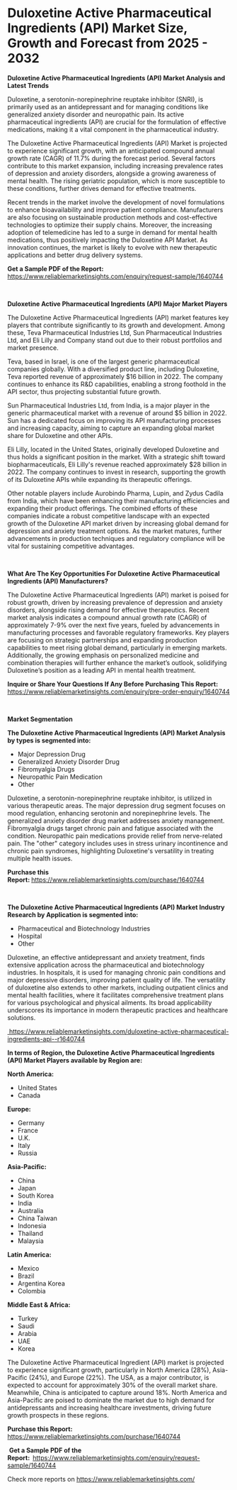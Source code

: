 <p><h1>Duloxetine Active Pharmaceutical Ingredients (API) Market Size, Growth and Forecast from 2025 - 2032</h1></p><p><strong>Duloxetine Active Pharmaceutical Ingredients (API) Market Analysis and Latest Trends</strong></p>
<p><p>Duloxetine, a serotonin-norepinephrine reuptake inhibitor (SNRI), is primarily used as an antidepressant and for managing conditions like generalized anxiety disorder and neuropathic pain. Its active pharmaceutical ingredients (API) are crucial for the formulation of effective medications, making it a vital component in the pharmaceutical industry.</p><p>The Duloxetine Active Pharmaceutical Ingredients (API) Market is projected to experience significant growth, with an anticipated compound annual growth rate (CAGR) of 11.7% during the forecast period. Several factors contribute to this market expansion, including increasing prevalence rates of depression and anxiety disorders, alongside a growing awareness of mental health. The rising geriatric population, which is more susceptible to these conditions, further drives demand for effective treatments.</p><p>Recent trends in the market involve the development of novel formulations to enhance bioavailability and improve patient compliance. Manufacturers are also focusing on sustainable production methods and cost-effective technologies to optimize their supply chains. Moreover, the increasing adoption of telemedicine has led to a surge in demand for mental health medications, thus positively impacting the Duloxetine API Market. As innovation continues, the market is likely to evolve with new therapeutic applications and better drug delivery systems.</p></p>
<p><strong>Get a Sample PDF of the Report:&nbsp;</strong> <a href="https://www.reliablemarketinsights.com/enquiry/request-sample/1640744?utm_campaign=3274&utm_medium=2&utm_source=Github&utm_content=ia&utm_term=23032025&utm_id=duloxetine-active-pharmaceutical-ingredients-api">https://www.reliablemarketinsights.com/enquiry/request-sample/1640744</a></p>
<p>&nbsp;</p>
<p><strong>Duloxetine Active Pharmaceutical Ingredients (API) Major Market Players</strong></p>
<p><p>The Duloxetine Active Pharmaceutical Ingredients (API) market features key players that contribute significantly to its growth and development. Among these, Teva Pharmaceutical Industries Ltd, Sun Pharmaceutical Industries Ltd, and Eli Lilly and Company stand out due to their robust portfolios and market presence.</p><p>Teva, based in Israel, is one of the largest generic pharmaceutical companies globally. With a diversified product line, including Duloxetine, Teva reported revenue of approximately $16 billion in 2022. The company continues to enhance its R&D capabilities, enabling a strong foothold in the API sector, thus projecting substantial future growth.</p><p>Sun Pharmaceutical Industries Ltd, from India, is a major player in the generic pharmaceutical market with a revenue of around $5 billion in 2022. Sun has a dedicated focus on improving its API manufacturing processes and increasing capacity, aiming to capture an expanding global market share for Duloxetine and other APIs.</p><p>Eli Lilly, located in the United States, originally developed Duloxetine and thus holds a significant position in the market. With a strategic shift toward biopharmaceuticals, Eli Lilly's revenue reached approximately $28 billion in 2022. The company continues to invest in research, supporting the growth of its Duloxetine APIs while expanding its therapeutic offerings.</p><p>Other notable players include Aurobindo Pharma, Lupin, and Zydus Cadila from India, which have been enhancing their manufacturing efficiencies and expanding their product offerings. The combined efforts of these companies indicate a robust competitive landscape with an expected growth of the Duloxetine API market driven by increasing global demand for depression and anxiety treatment options. As the market matures, further advancements in production techniques and regulatory compliance will be vital for sustaining competitive advantages.</p></p>
<p>&nbsp;</p>
<p><strong>What Are The Key Opportunities For Duloxetine Active Pharmaceutical Ingredients (API) Manufacturers?</strong></p>
<p><p>The Duloxetine Active Pharmaceutical Ingredients (API) market is poised for robust growth, driven by increasing prevalence of depression and anxiety disorders, alongside rising demand for effective therapeutics. Recent market analysis indicates a compound annual growth rate (CAGR) of approximately 7-9% over the next five years, fueled by advancements in manufacturing processes and favorable regulatory frameworks. Key players are focusing on strategic partnerships and expanding production capabilities to meet rising global demand, particularly in emerging markets. Additionally, the growing emphasis on personalized medicine and combination therapies will further enhance the market’s outlook, solidifying Duloxetine’s position as a leading API in mental health treatment.</p></p>
<p><strong>Inquire or Share Your Questions If Any Before Purchasing This Report:</strong> <a href="https://www.reliablemarketinsights.com/enquiry/pre-order-enquiry/1640744?utm_campaign=3274&utm_medium=2&utm_source=Github&utm_content=ia&utm_term=23032025&utm_id=duloxetine-active-pharmaceutical-ingredients-api">https://www.reliablemarketinsights.com/enquiry/pre-order-enquiry/1640744</a></p>
<p>&nbsp;</p>
<p><strong>Market Segmentation</strong></p>
<p><strong>The Duloxetine Active Pharmaceutical Ingredients (API) Market Analysis by types is segmented into:</strong></p>
<p><ul><li>Major Depression Drug</li><li>Generalized Anxiety Disorder Drug</li><li>Fibromyalgia Drugs</li><li>Neuropathic Pain Medication</li><li>Other</li></ul></p>
<p><p>Duloxetine, a serotonin-norepinephrine reuptake inhibitor, is utilized in various therapeutic areas. The major depression drug segment focuses on mood regulation, enhancing serotonin and norepinephrine levels. The generalized anxiety disorder drug market addresses anxiety management. Fibromyalgia drugs target chronic pain and fatigue associated with the condition. Neuropathic pain medications provide relief from nerve-related pain. The "other" category includes uses in stress urinary incontinence and chronic pain syndromes, highlighting Duloxetine's versatility in treating multiple health issues.</p></p>
<p><strong>Purchase this Report:&nbsp;</strong><a href="https://www.reliablemarketinsights.com/purchase/1640744?utm_campaign=3274&utm_medium=2&utm_source=Github&utm_content=ia&utm_term=23032025&utm_id=duloxetine-active-pharmaceutical-ingredients-api">https://www.reliablemarketinsights.com/purchase/1640744</a></p>
<p>&nbsp;</p>
<p><strong>The Duloxetine Active Pharmaceutical Ingredients (API) Market Industry Research by Application is segmented into:</strong></p>
<p><ul><li>Pharmaceutical and Biotechnology Industries</li><li>Hospital</li><li>Other</li></ul></p>
<p><p>Duloxetine, an effective antidepressant and anxiety treatment, finds extensive application across the pharmaceutical and biotechnology industries. In hospitals, it is used for managing chronic pain conditions and major depressive disorders, improving patient quality of life. The versatility of duloxetine also extends to other markets, including outpatient clinics and mental health facilities, where it facilitates comprehensive treatment plans for various psychological and physical ailments. Its broad applicability underscores its importance in modern therapeutic practices and healthcare solutions.</p></p>
<p><a href="https://www.reliablemarketinsights.com/duloxetine-active-pharmaceutical-ingredients-api--r1640744?utm_campaign=3274&utm_medium=2&utm_source=Github&utm_content=ia&utm_term=23032025&utm_id=duloxetine-active-pharmaceutical-ingredients-api">&nbsp;https://www.reliablemarketinsights.com/duloxetine-active-pharmaceutical-ingredients-api--r1640744</a></p>
<p><strong>In terms of Region, the Duloxetine Active Pharmaceutical Ingredients (API) Market Players available by Region are:</strong></p>
<p>
    <p> <strong> North America: </strong>
        <ul>
            <li>United States</li>
            <li>Canada</li>
        </ul>
        </p> 
    <p> <strong> Europe: </strong>
        <ul>
            <li>Germany</li>
            <li>France</li>
            <li>U.K.</li>
            <li>Italy</li>
            <li>Russia</li>
        </ul>
        </p> 
    <p> <strong> Asia-Pacific: </strong>
        <ul>
            <li>China</li>
            <li>Japan</li>
            <li>South Korea</li>
            <li>India</li>
            <li>Australia</li>
            <li>China Taiwan</li>
            <li>Indonesia</li>
            <li>Thailand</li>
            <li>Malaysia</li>
        </ul>
        </p> 
    <p> <strong> Latin America: </strong>
        <ul>
            <li>Mexico</li>
            <li>Brazil</li>
            <li>Argentina Korea</li>
            <li>Colombia</li>
        </ul>
        </p> 
    <p> <strong> Middle East & Africa: </strong>
        <ul>
            <li>Turkey</li>
            <li>Saudi</li>
            <li>Arabia</li>
            <li>UAE</li>
            <li>Korea</li>
        </ul>
    </p>
    </p>
<p><p>The Duloxetine Active Pharmaceutical Ingredient (API) market is projected to experience significant growth, particularly in North America (28%), Asia-Pacific (24%), and Europe (22%). The USA, as a major contributor, is expected to account for approximately 30% of the overall market share. Meanwhile, China is anticipated to capture around 18%. North America and Asia-Pacific are poised to dominate the market due to high demand for antidepressants and increasing healthcare investments, driving future growth prospects in these regions.</p></p>
<p><strong>Purchase this Report: </strong><a href="https://www.reliablemarketinsights.com/purchase/1640744?utm_campaign=3274&utm_medium=2&utm_source=Github&utm_content=ia&utm_term=23032025&utm_id=duloxetine-active-pharmaceutical-ingredients-api">https://www.reliablemarketinsights.com/purchase/1640744</a></p>
<p>&nbsp;<strong>Get a Sample PDF of the Report:&nbsp;&nbsp;</strong><a href="https://www.reliablemarketinsights.com/enquiry/request-sample/1640744?utm_campaign=3274&utm_medium=2&utm_source=Github&utm_content=ia&utm_term=23032025&utm_id=duloxetine-active-pharmaceutical-ingredients-api">https://www.reliablemarketinsights.com/enquiry/request-sample/1640744</a></p>
<p><strong></strong></p>
<p>Check more reports on <a href="https://www.reliablemarketinsights.com/?utm_campaign=3274&utm_medium=2&utm_source=Github&utm_content=ia&utm_term=23032025&utm_id=duloxetine-active-pharmaceutical-ingredients-api">https://www.reliablemarketinsights.com/</a></p>